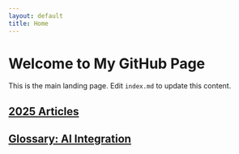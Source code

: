 ```yaml
---
layout: default
title: Home
---
```


# Welcome to My GitHub Page

This is the main landing page. Edit `index.md` to update this content.

## [2025 Articles](/2025.html)
## [Glossary: AI Integration](Glossary-AI-Integration.html)
